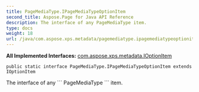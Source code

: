 ```yaml
---
title: PageMediaType.IPageMediaTypeOptionItem
second_title: Aspose.Page for Java API Reference
description: The interface of any PageMediaType item.
type: docs
weight: 18
url: /java/com.aspose.xps.metadata/pagemediatype.ipagemediatypeoptionitem/
---
```

**All Implemented Interfaces:**
[com.aspose.xps.metadata.IOptionItem](../../com.aspose.xps.metadata/ioptionitem)
```
public static interface PageMediaType.IPageMediaTypeOptionItem extends IOptionItem
```

The interface of any \`\`\` PageMediaType \`\`\` item.
